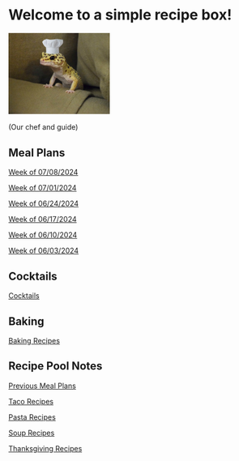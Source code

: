 # Welcome to a simple recipe box!

<img src="./lizard_chef.jpg" alt="Our Hero" width="200"/>

(Our chef and guide) 

## Meal Plans

[Week of 07/08/2024](./mealplan20240708.md)

[Week of 07/01/2024](./mealplan20240701.md)

[Week of 06/24/2024](./mealplan20240624.md)

[Week of 06/17/2024](./mealplan20240617.md)

[Week of 06/10/2024](./mealplan20240610.md)

[Week of 06/03/2024](./mealplan20240603.md)


## Cocktails

[Cocktails](./CockTailIndex.md)

## Baking

[Baking Recipes](./BakingIndex.md)

## Recipe Pool Notes

[Previous Meal Plans](./PreviousMealPlansIndex.md)

[Taco Recipes](./TacoRecipeIdeas.md)

[Pasta Recipes](./PastaRecipeIdeas.md)

[Soup Recipes](./SoupIndex.md)

[Thanksgiving Recipes](./ThanksgivingIndex.md)